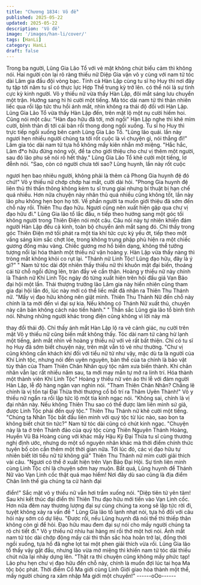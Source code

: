 ```yaml
---
title: "Chương 1834: Vô đề"
published: 2025-05-22
updated: 2025-05-22
description: 'Vô đề'
image: '/images/han-li/cover/'
tags: [HanLi]
category: HanLi
draft: false
---
```


Trong ba người, Lũng Gia Lão Tổ với vẻ mặt không chút biểu cảm
thì không nói. Hai người còn lại rõ ràng thiếu nữ Diệp Gia vận võ
y cùng với nam tử tóc dài Lâm gia đầu đội vòng bạc.
Tính cả Hàn Lập cùng tu sĩ họ Huy thì nơi đây tụ tập tới năm tu sĩ
có thực lực Hợp Thể trung kỳ trở lên. có thể nói là sự tình cực kỳ
kinh người.
Võ y thiếu nữ vừa thấy Hàn Lập, đôi mắt sáng lưu chuyển một
trận. Hướng sang hì hì cười một tiếng.
Mà tóc dài nam tử thì thản nhiên liếc qua rồi lập tức thu hồi ánh
mắt, nhìn không ra thái độ đối với Hàn Lập.
Lũng Gia Lão Tổ vừa thấy Hàn Lập đến, trên mặt lộ một nụ cười
hiếm hoi. Cũng nói một câu:
"Hàn đạo hữu đã tới, mời ngồi"
Hàn Lập nghe thì khẽ mỉm cười, bĩnh thản đi tới cái bàn rồi thong
dong ngồi xuống.
Tu sĩ họ Huy thì trực tiếp ngồi xuống bên cạnh Lũng Gia Lão Tổ.
"Lũng lão quái. lần này ngươi hẹn nhiều người chúng ta tới rốt
cuộc là vì chuyện gì, nói thẳng đi!" Lâm gia tóc dài nam tử tựa hồ
không mấy kiên nhẫn mở miệng.
"Hắc hắc, Lâm đ*o hữu đừng nóng vội, để ta cho giới thiệu cho
chư vị thêm một người, sau đó lão phu sẽ nói rõ hết thảy." Lũng
Gia Lão Tổ khẽ cười một tiếng, lơ đễnh nói.
"Sao, còn có người chưa tới sao? Lũng huynh, lần này rốt cuộc

ngươi hẹn bao nhiêu người, không phải là thêm cả Phong Gia
huynh đệ đó chứ!" Võ y thiếu nữ chớp chớp hai mắt, cười dài hỏi.
"Phong Gia huynh đệ liên thủ thì thần thông không kém tu sĩ trung
giai nhưng bí thuật bị hạn chế quá nhiều. Hơn nữa chuyện này
nhân thủ quá nhiều cũng không tốt, lần này lão phu không hẹn
bọn họ tới. Về phần người ta muốn giới thiệu đã sớm đến chỗ này
rồi. Thiên Thu đạo hữu. Ngươi cũng nên xuất hiện gặp qua chư vị
đạo hữu đi." Lũng Gia lão tổ lắc đầu, n tiếp theo hướng sang một
góc tối không người trong Thiên Điện nói một câu.
Câu nói này tự nhiên khiến đám người Hàn Lập đều cả kinh, toàn
bộ chuyển ánh mắt sang đó.
Chỉ thấy trong góc Thiên Điện mờ tối phát ra một tia khí tức cực
kỳ yếu ớt, tiếp theo một vầng sáng kim sắc chợt lóe, trong không
trung phập phù hiện ra một chiếc gương đồng màu vàng.
Chiếc gương mơ hồ biến dạng, không thể tưởng tượng nổi lại
hóa thành một thiếu nữ vận hoàng y.
Hàn Lập vừa thấy nàng thì tròng mắt không khỏi co rụt lại.
"Thánh nữ Linh Tộc! Lũng đạo hữu, đây là ý gì?" " Nam tử tóc dài
đột nhiên thấy thiếu nữ thì khuôn mặt đại biến, thoáng cái từ chỗ
ngồi đứng lên, tràn đầy vẻ cẩn thận.
Hoàng y thiếu nữ này chính là Thánh nữ Khí Linh Tộc ngày đó
từng xuất hiện trên hội đấu giá Vạn Bảo đại hội một lần.
Thái thượng trưởng lão Lâm gia này hiển nhiên cũng tham gia đại
hội lần đó, lúc này mới có thể liếc mắt đã nhận ra Thiên Thu
Thánh nữ.
"Mấy vị đạo hữu không nên giật mình. Thiên Thu Thánh Nữ đến
chỗ này chính là ta mời đến vì đại sự kia. Nếu không có Thánh
Nữ xuất thủ, chuyện này căn bản không cách nào tiến hành." "
Thần sắc Lũng gia lão tổ bình tĩnh nói.
Nhưng những người khác trong điện cũng không vì lời này mà

thay đổi thái độ. Chỉ thấy ánh mắt Hàn Lập lộ ra vẻ cảnh giác, nụ
cười trên mặt Võ y thiếu nữ cũng biến mất không thấy. Tóc dài
nam tử càng hừ lạnh một tiếng, ánh mắt nhìn về hoàng y thiếu nữ
với vẻ rất bất thiện.
Chỉ có tu sĩ họ Huy đã sớm biết chuyện này, trên mặt vẫn tỏ vẻ
như thường.
"Chư vị cũng không cần khách khí đối với tiểu nữ tử như vậy, mặc
dù ta là người của Khí Linh tộc, nhưng nói đến uyên nguyên, bản
thể của ta chính là bảo vật tùy thân của Tham Thiên Chân Nhân
quý tộc năm xưa biến thành. Khi chân nhân vẫn lạc rất nhiều năm
sau, ta mới may mắn tự mở ra linh trí. Hóa thành một thành viên
Khí Linh Tộc" Hoàng y thiếu nữ vén áo thi lễ với đám người Hàn
Lập, lễ độ hàng ngàn vạn nghìn nói.
"Tham Thiên Chân Nhân? Chẳng lẽ chính là vị tồn tại Đại Thừa
thời thượng cổ bố trí ra Thâm Uyên Thành!" Võ y thiếu nữ ngẩn ra
rồi lập tức lộ một tia kinh ngạc nói.
"Không sai, chính là vị đại nhân này. Nếu không Thiên Thu sao có
thể được làm liên minh sứ giả, được Linh Tộc phái đến quý tộc."
Thiên Thu Thánh nữ khẽ cười một tiếng.
"Chúng ta Nhân Tộc bắt đầu liên minh với quý tộc từ lúc nào, sao
bọn ta không biết chút tin tức?" Nam tử tóc dài cũng có chút kinh
ngạc.
"Chuyện này là ta ở trên Thánh đảo của quý tộc cùng Thiên
Nguyên Thánh Hoàng, Huyền Vũ Bá Hoàng cùng với khác mấy
Hậu Kỳ Đại Thừa tu sĩ cùng thương nghị định ước, nhưng do một
số nguyên nhân khác mà thời điểm chính thức tuyên bố còn cần
thêm một thời gian nữa. Tới lúc đó, các vị đạo hữu tự nhiên biết
lời tiểu nữ tử không giả" Thiên Thu Thánh nữ mỉm cười giải thích
vài câu.
"Ngươi có thể ở xuất hiện trên Vạn Bảo Đại Hội. Sự tình liên minh
cùng Linh Tộc chỉ là chuyện sớm hay muộn. Bất quá, Lũng huynh
để Thánh Nữ vào Vạn Linh cốc thật quá mạo hiểm! Nơi đây dù
sao cũng là địa điểm Chân linh thế gia chúng ta cử hành đại

điển!" Sắc mặt võ y thiếu nữ vẫn hơi trầm xuống nói.
"Diệp tiên tử yên tâm! Sau khi kết thúc đại điển thì Thiên Thu đạo
hữu mới tiến vào Vạn Linh cốc. Hơn nữa đêm nay thương lượng
đại sự cùng chúng ta xong sẽ lập tức rời đi, tuyệt không xảy ra
vấn đề " Lũng Gia lão tổ lạnh nhạt nói, tựa hồ đối với câu hỏi này
sớm có dự liệu.
"Được rồi, nếu Lũng huynh đã nói thế thì thiếp thân không còn gì
để hỏi. Đạo hữu mau đem đại sự nói cho mấy người chúng ta rõ
chi tiết đi." Võ y thiếu nữ nhíu hai hàng mi rồi thở một hơi nói.
Ánh mắt nam tử tóc dài chớp động mấy cái thì thần sắc hòa hoãn
trở lại, đồng thời ngồi xuống, tựa hồ đã nghe lọt tai một phen giải
thích vừa rồi.
Lũng Gia lão tổ thấy vậy gật đầu, nhưng lão vừa mở miệng thì
khiến nam tử tóc dài thiếu chút nữa lại nhảy dựng lên.
"Thật ra thì chuyện cũng không mấy phức tạp! Lão phu hẹn chư vị
đạo hữu đến chỗ này, chính là muốn đợi lúc tai họa Ma tộc bộc
phát. Thời điểm Cổ Ma giới cùng Linh Giới giao hòa thành một
thể, mấy người chúng ra xâm nhập Ma giới một chuyến!"
------oOo------
